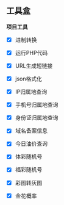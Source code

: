 ## 工具盒

**项目工具**
- [x] 进制转换
- [x] 运行PHP代码
- [x] URL生成短链接
- [x] json格式化
- [x] IP归属地查询
- [x] 手机号归属地查询
- [x] 身份证归属地查询
- [x] 域名备案信息
- [x] 今日油价查询
- [x] 体彩随机号
- [x] 福彩随机号
- [x] 彩图转灰图
- [x] 金花概率






